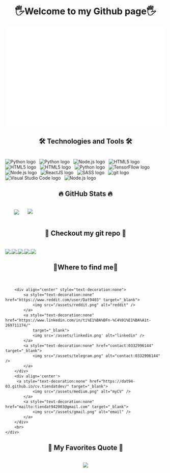 <h1 align="center">🖐Welcome to my Github page🖐</h1>
<a href="#" target="_blank">
  <img src="svg/tiendat_profile.svg" width="1200px" alt="tiendatdev" />
</a>

<h2 align="center">🛠 Technologies and Tools 🛠</h2>
<br>
<!-- https://simpleicons.org/ -->
<span><img src="https://img.shields.io/badge/Python-445069?logo=python&logoColor=#3570A0" alt="Python logo" title="Python logo" height="30" /></span>
&nbsp;
<span><img src="https://img.shields.io/badge/C++-445069?logo=cplusplus&logoColor=#9C033A" alt="Python logo" title="Python logo" height="30" /></span>
&nbsp;
<span><img src="https://img.shields.io/badge/Java-445069?logo=openjdk&logoColor=F37726" alt="Node.js logo" title="Node.js" 
height="30" /></span>
&nbsp;
<span><img src="https://img.shields.io/badge/Numpy-445069?logo=numpy&logoColor=53aed1" alt="HTML5 logo" title="HTML5" height="30" /></span>
&nbsp;
<span><img src="https://img.shields.io/badge/Pandas-445069?logo=pandas&logoColor=53aed1" alt="HTML5 logo" title="HTML5" height="30" /></span>
&nbsp;
<span><img src="https://img.shields.io/badge/Keras-445069?logo=keras&logoColor=D10808" alt="HTML5 logo" title="HTML5" height="30" /></span>
&nbsp;
<span><img src="https://img.shields.io/badge/Scikit Learn-445069?logo=scikitlearn&logoColor=#3499CD" alt="Python logo" title="Python logo" height="30" /></span>
&nbsp;
<span><img src="https://img.shields.io/badge/TensorFlow-445069?logo=tensorflow&logoColor=ff6f00" alt="TensorFllow logo" title="JavaScript" height="30" /></span>
&nbsp;
<span><img src="https://img.shields.io/badge/MySql-445069?logo=mysql&logoColor=F37726" alt="Node.js logo" title="Node.js" 
height="30" /></span>
&nbsp;
<span><img src="https://img.shields.io/badge/Ubuntu-445069?logo=ubuntu&logoColor=DD4814" alt="ReactJS logo" title="ReactJS" height="30" /></span>
&nbsp;
<span><img src="https://img.shields.io/badge/Github-445069?logo=github&logoColor=fff" alt="SASS logo" title="SASS" height="30" /></span>
&nbsp;
<span><img src="https://img.shields.io/badge/Git-445069?logo=git&logoColor=F05032" alt="git logo" title="git" height="30" /></span>
&nbsp;
<span><img src="https://img.shields.io/badge/VS%20Code-445069?logo=visual-studio-code&logoColor=007ACC" alt="Visual Studio Code logo" title="Visual Studio Code" height="30" /></span>
&nbsp;
<span><img src="https://img.shields.io/badge/Jupyter notebook-445069?logo=jupyter&logoColor=F37726" alt="Node.js logo" title="Node.js" 
height="30" /></span>
&nbsp;


<br>

<h2 align="center">🔥 GitHub Stats 🔥</h2>

<br>
<div align=center>
  <a href="#" title="dat94-03">
    <img width="315" align="center" src="https://github-readme-stats.vercel.app/api/top-langs/?username=dat94-03&hide_progress=true&hide=c%23,powershell,Objective-C,Objective-C%2b%2b,Cuda&title_color=61dafb&text_color=ffffff&icon_color=61dafb&bg_color=141321&langs_count=8&layout=compact&border_color=D83A7C&hide_border=false" />
  </a>
  <a href="#" title="dat94-03">
    <img align="right" width="434" src="https://github-readme-stats.vercel.app/api?username=dat94-03&show_icons=true&theme=radical&border_color=D83A7C&hide_border=false&rank_icon=github" />
  </a>
</div>

<br>
<h2 align="center">📌 Checkout my git repo 📌</h2>
<br>
<div>

<a href="https://github.com/dat94-03/cv.tiendatdev">
  <!-- Change the `github-readme-stats.anuraghazra1.vercel.app` to `github-readme-stats.vercel.app`  -->
  <img align="center" src="https://github-readme-stats.anuraghazra1.vercel.app/api/pin/?username=dat94-03&repo=cv.tiendatdev&theme=radical" />
</a>    
<a href="https://github.com/dat94-03/dat94-03">
  <!-- Change the `github-readme-stats.anuraghazra1.vercel.app` to `github-readme-stats.vercel.app`  -->
  <img align="center" src="https://github-readme-stats.anuraghazra1.vercel.app/api/pin/?username=dat94-03&repo=dat94-03&theme=jolly" />
</a> <a href="https://github.com/dat94-03/quiz-test-app">
  <!-- Change the `github-readme-stats.anuraghazra1.vercel.app` to `github-readme-stats.vercel.app`  -->
  <img align="center" src="https://github-readme-stats.anuraghazra1.vercel.app/api/pin/?username=dat94-03&repo=quiz-test-app&theme=maroongold" />
</a> 
</a> <a href="https://github.com/dat94-03/Snake-Game">
  <!-- Change the `github-readme-stats.anuraghazra1.vercel.app` to `github-readme-stats.vercel.app`  -->
  <img align="center" src="https://github-readme-stats.anuraghazra1.vercel.app/api/pin/?username=dat94-03&repo=Snake-Game&theme=merko
" />
</a>
</a> <a href="https://github.com/dat94-03/CS221-Artificial-Intelligence-Principles-and-Techniques">
  <!-- Change the `github-readme-stats.anuraghazra1.vercel.app` to `github-readme-stats.vercel.app`  -->
  <img align="center" src="https://github-readme-stats.anuraghazra1.vercel.app/api/pin/?username=dat94-03&repo=
CS221-Artificial-Intelligence-Principles-and-Techniques&theme=blue-green" />
</a>
</div>
        <h2 align="center">
            🔎Where to find me🔎  
        </h2>
        <br>
<div>


        <div align="center" style="text-decoration:none">
            <a style="text-decoration:none" href="https://www.reddit.com/user/Dat9403" target="_blank">
                <img src="/assets/reddit.png" alt="reddit" />
            </a>
            <a style="text-decoration:none" href="https://www.linkedin.com/in/ti%E1%BA%BFn-%C4%91%E1%BA%A1t-269711174/"
                target="_blank">
                <img src='/assets/linkedin.png' alt="linkedin" />
            </a>
            <a style="text-decoration:none" href="contact:0332996144" target="_blank">
                <img src="/assets/telegram.png" alt="contact:0332996144" />
            </a>
        </div>
        <div align='center'>
         <a style="text-decoration:none" href="https://dat94-03.github.io/cv.tiendatdev/" target="_blank">
                <img src="/assets/medium.png" alt="myCV" />
            </a>
            <a style="text-decoration:none" href="mailto:tiendat942003@gmail.com" target="_blank">
                <img src="/assets/gmail.png" alt="email" />
            </a>
        </div> 
        <br>
    </div>

<h2 align="center">📜 My Favorites Quote 📜</h2>
<br>
        <div  align="center">
          <img
            src="https://quotes-github-readme.vercel.app/api?type=vertical&theme=nord"
          />
        

